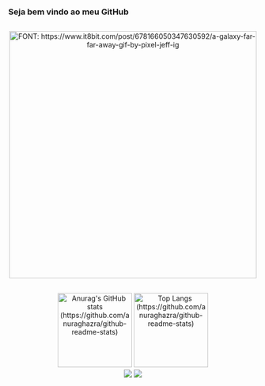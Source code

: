 ### Seja bem vindo ao meu GitHub

##

<div align="center">
<a href= "https://www.it8bit.com/post/678166050347630592/a-galaxy-far-far-away-gif-by-pixel-jeff-ig"><img height=500em src="https://i.pinimg.com/originals/cc/33/cd/cc33cdb7eff28957027a2eb858dbcf94.gif" alt="FONT: https://www.it8bit.com/post/678166050347630592/a-galaxy-far-far-away-gif-by-pixel-jeff-ig"></a>
</div>

##

<div align="center">
  <img height=150em src="https://github-readme-stats.vercel.app/api?username=OtavioMello&show_icons=true&theme=tokyonight&count_private=true" alt="Anurag's GitHub stats (https://github.com/anuraghazra/github-readme-stats)">
  <img height=150em src="https://github-readme-stats.vercel.app/api/top-langs/?username=OtavioMello&theme=tokyonight" alt="Top Langs (https://github.com/anuraghazra/github-readme-stats)">
</div>



<div align="center" style="display: inline_block">
  <img align="center" src="https://img.shields.io/badge/java-%23ED8B00.svg?style=for-the-badge&logo=java&logoColor=white">
  <img align="center" src="https://img.shields.io/badge/spring-%236DB33F.svg?style=for-the-badge&logo=spring&logoColor=white">
</div>

##

